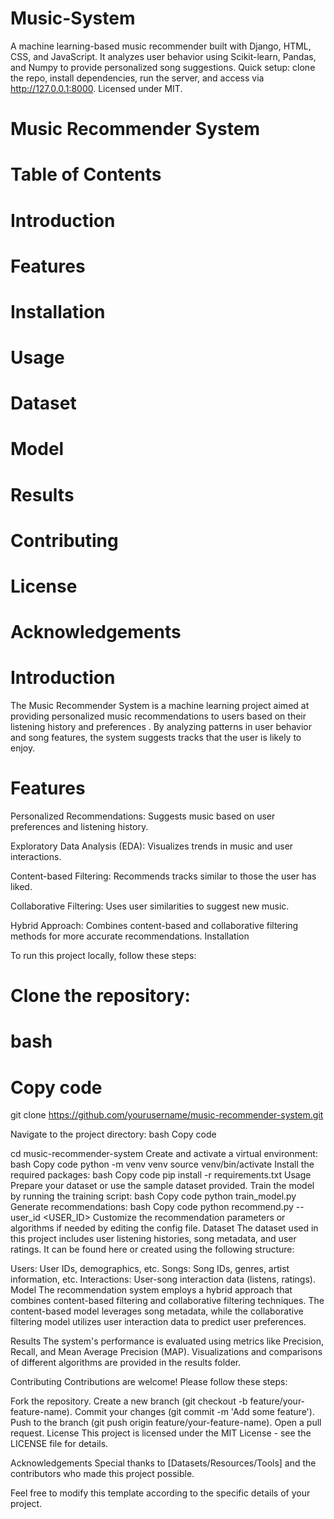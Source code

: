 # Music-System
A machine learning-based music recommender built with Django, HTML, CSS, and JavaScript. It analyzes user behavior using Scikit-learn, Pandas, and Numpy to provide personalized song suggestions. Quick setup: clone the repo, install dependencies, run the server, and access via http://127.0.0.1:8000. Licensed under MIT.

# Music Recommender System
# Table of Contents
# Introduction
# Features
# Installation
# Usage
# Dataset
# Model
# Results
# Contributing
# License
# Acknowledgements
# Introduction
The Music Recommender System is a machine learning project aimed at providing personalized music
recommendations to users based on their listening history and preferences
. By analyzing patterns in user behavior and song features, the system suggests tracks that the user is likely to enjoy.

# Features
Personalized Recommendations: Suggests music based on user preferences and listening history.

Exploratory Data Analysis (EDA): Visualizes trends in music and user interactions.

Content-based Filtering: Recommends tracks similar to those the user has liked.

Collaborative Filtering: Uses user similarities to suggest new music.

Hybrid Approach: Combines content-based and collaborative filtering methods for more accurate recommendations.
Installation

To run this project locally, follow these steps:

# Clone the repository:
# bash
# Copy code
git clone https://github.com/yourusername/music-recommender-system.git

Navigate to the project directory:
bash
Copy code

cd music-recommender-system
Create and activate a virtual environment:
bash
Copy code
python -m venv venv
source venv/bin/activate
Install the required packages:
bash
Copy code
pip install -r requirements.txt
Usage
Prepare your dataset or use the sample dataset provided.
Train the model by running the training script:
bash
Copy code
python train_model.py
Generate recommendations:
bash
Copy code
python recommend.py --user_id <USER_ID>
Customize the recommendation parameters or algorithms if needed by editing the config file.
Dataset
The dataset used in this project includes user listening histories, song metadata, and user ratings. It can be found here or created using the following structure:

Users: User IDs, demographics, etc.
Songs: Song IDs, genres, artist information, etc.
Interactions: User-song interaction data (listens, ratings).
Model
The recommendation system employs a hybrid approach that combines content-based filtering and collaborative filtering techniques. The content-based model leverages song metadata, while the collaborative filtering model utilizes user interaction data to predict user preferences.

Results
The system's performance is evaluated using metrics like Precision, Recall, and Mean Average Precision (MAP). Visualizations and comparisons of different algorithms are provided in the results folder.

Contributing
Contributions are welcome! Please follow these steps:

Fork the repository.
Create a new branch (git checkout -b feature/your-feature-name).
Commit your changes (git commit -m 'Add some feature').
Push to the branch (git push origin feature/your-feature-name).
Open a pull request.
License
This project is licensed under the MIT License - see the LICENSE file for details.

Acknowledgements
Special thanks to [Datasets/Resources/Tools] and the contributors who made this project possible.

Feel free to modify this template according to the specific details of your project.
